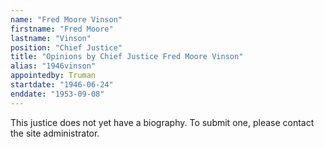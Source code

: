 ```yaml
---
name: "Fred Moore Vinson"
firstname: "Fred Moore"
lastname: "Vinson"
position: "Chief Justice"
title: "Opinions by Chief Justice Fred Moore Vinson"
alias: "1946vinson"
appointedby: Truman
startdate: "1946-06-24"
enddate: "1953-09-08"
---
```

This justice does not yet have a biography. To submit one, please contact the site administrator.

